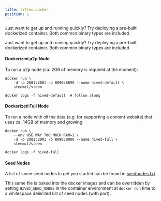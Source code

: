 ```yaml
---
title: titles.docker
position: 1
---
```


Just want to get up and running quickly? Try deploying a pre-built dockerized container. Both common binary types are included.

Just want to get up and running quickly?  Try deploying a pre-built
dockerized container.  Both common binary types are included.

#### Dockerized p2p Node

To run a p2p node (ca. 2GB of memory is required at the moment):

    docker run \
        -d -p 2001:2001 -p 8090:8090 --name hived-default \
        steemit/steem

    docker logs -f hived-default  # follow along

#### Dockerized Full Node

To run a node with *all* the data (e.g. for supporting a content website)
that uses ca. 14GB of memory and growing:

    docker run \
        --env USE_WAY_TOO_MUCH_RAM=1 \
        -d -p 2001:2001 -p 8090:8090 --name hived-full \
        steemit/steem

    docker logs -f hived-full

#### Seed Nodes

A list of some seed nodes to get you started can be found in
[seednodes.txt](https://gitlab.syncad.com/hive/hive/-/blob/master/doc/seednodes.txt).

This same file is baked into the docker images and can be overridden by
setting `HIVED_SEED_NODES` in the container environment at `docker run`
time to a whitespace delimited list of seed nodes (with port).
